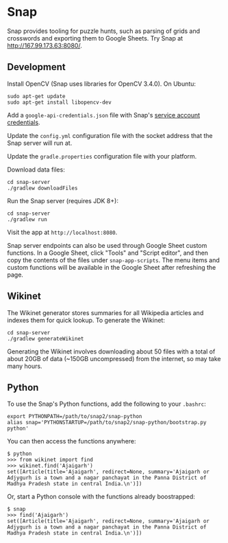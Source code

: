 Snap
====

Snap provides tooling for puzzle hunts, such as parsing of grids and crosswords and exporting them to Google Sheets. Try Snap at http://167.99.173.63:8080/.

Development
-----------

Install OpenCV (Snap uses libraries for OpenCV 3.4.0). On Ubuntu:

    sudo apt-get update
    sudo apt-get install libopencv-dev

Add a `google-api-credentials.json` file with Snap's [service account credentials](https://cloud.google.com/docs/authentication/production#providing_credentials_to_your_application).

Update the `config.yml` configuration file with the socket address that the Snap server will run at.

Update the `gradle.properties` configuration file with your platform.

Download data files:

    cd snap-server
    ./gradlew downloadFiles

Run the Snap server (requires JDK 8+):

    cd snap-server
    ./gradlew run

Visit the app at `http://localhost:8080`.

Snap server endpoints can also be used through Google Sheet custom functions. In a Google Sheet, click "Tools" and "Script editor", and then copy the contents of the files under `snap-app-scripts`. The menu items and custom functions will be available in the Google Sheet after refreshing the page.

Wikinet
-------

The Wikinet generator stores summaries for all Wikipedia articles and indexes them for quick lookup. To generate the Wikinet:

    cd snap-server
    ./gradlew generateWikinet

Generating the Wikinet involves downloading about 50 files with a total of about 20GB of data (~150GB uncompressed) from the internet, so may take many hours.

Python
------

To use the Snap's Python functions, add the following to your `.bashrc`:

    export PYTHONPATH=/path/to/snap2/snap-python
    alias snap='PYTHONSTARTUP=/path/to/snap2/snap-python/bootstrap.py python'

You can then access the functions anywhere:

    $ python
    >>> from wikinet import find
    >>> wikinet.find('Ajaigarh')
    set([Article(title='Ajaigarh', redirect=None, summary='Ajaigarh or Adjygurh is a town and a nagar panchayat in the Panna District of Madhya Pradesh state in central India.\n')])

Or, start a Python console with the functions already boostrapped:

    $ snap
    >>> find('Ajaigarh')
    set([Article(title='Ajaigarh', redirect=None, summary='Ajaigarh or Adjygurh is a town and a nagar panchayat in the Panna District of Madhya Pradesh state in central India.\n')])

